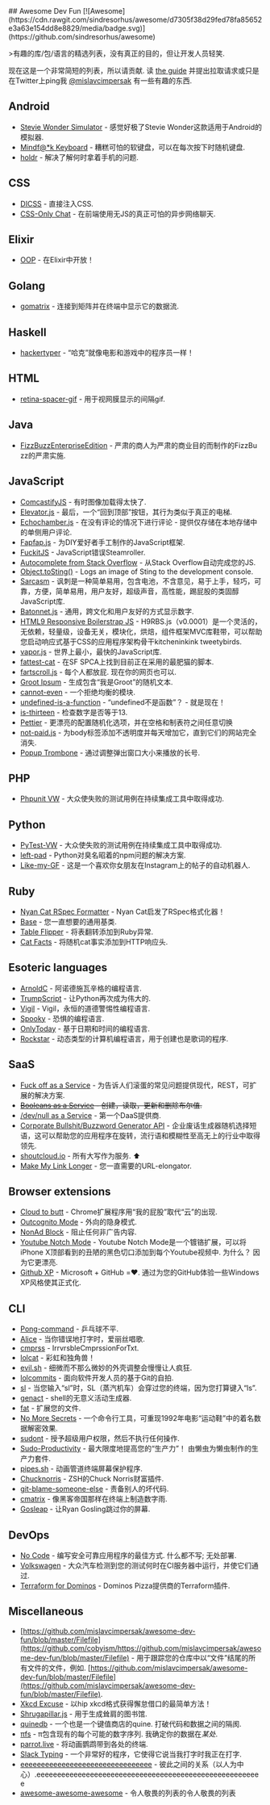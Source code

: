 <div class="github-widget" data-repo="mislavcimpersak/awesome-dev-fun"></div>
## Awesome Dev Fun [![Awesome](https://cdn.rawgit.com/sindresorhus/awesome/d7305f38d29fed78fa85652e3a63e154dd8e8829/media/badge.svg)](https://github.com/sindresorhus/awesome)

&gt;有趣的库/包/语言的精选列表，没有真正的目的，但让开发人员轻笑.

 现在这是一个非常简短的列表，所以请贡献.  读 [the guide](https://github.com/mislavcimpersak/awesome-dev-fun/blob/master/CONTRIBUTING.md) 并提出拉取请求或只是在Twitter上ping我 [@mislavcimpersak](https://twitter.com/mislavcimpersak) 有一些有趣的东西.





## Android

- [Stevie Wonder Simulator](https://play.google.com/store/apps/details?id=erseco.soft.stevie.wonder.simulator) - 感觉好极了Stevie Wonder这款适用于Android的模拟器.
- [Mindf@*k Keyboard](https://github.com/terriblehackskeyboard/keyboard) - 糟糕可怕的软键盘，可以在每次按下时随机键盘.
- [holdr](https://github.com/starakaj/holdr) - 解决了解何时拿着手机的问题.


## CSS

- [DICSS](https://github.com/letsgetrandy/DICSS) - 直接注入CSS.
- [CSS-Only Chat](https://github.com/kkuchta/css-only-chat) - 在前端使用无JS的真正可怕的异步网络聊天.


## Elixir
- [OOP](https://github.com/wojtekmach/oop) - 在Elixir中开放！


## Golang
- [gomatrix](https://github.com/GeertJohan/gomatrix) - 连接到矩阵并在终端中显示它的数据流.


## Haskell
- [hackertyper](https://github.com/fgaz/hackertyper) - “哈克”就像电影和游戏中的程序员一样！


## HTML
- [retina-spacer-gif](https://github.com/ao5357/retina-spacer-gif) - 用于视网膜显示的间隔gif.


## Java

- [FizzBuzzEnterpriseEdition](https://github.com/EnterpriseQualityCoding/FizzBuzzEnterpriseEdition) - 严肃的商人为严肃的商业目的而制作的FizzBu​​zz的严肃实施.


## JavaScript

- [ComcastifyJS](https://github.com/theonion/comcastifyjs) - 有时图像加载得太快了.
- [Elevator.js](https://github.com/tholman/elevator.js) - 最后，一个“回到顶部”按钮，其行为类似于真正的电梯.
- [Echochamber.js](https://github.com/tessalt/echo-chamber-js) - 在没有评论的情况下进行评论 - 提供仅存储在本地存储中的单侧用户评论.
- [Fapfap.js](http://fapfapjs.io) - 为DIY爱好者手工制作的JavaScript框架.
- [FuckitJS](https://github.com/mattdiamond/fuckitjs) -  JavaScript错误Steamroller.
- [Autocomplete from Stack Overflow](https://emilschutte.com/stackoverflow-autocomplete/) - 从Stack Overflow自动完成您的JS.
- [Object.toSting()](https://github.com/teropa/to-sting) - Logs an image of Sting to the development console.
- [Sarcasm](https://github.com/komlev/sarcasm) - 讽刺是一种简单易用，包含电池，不含意见，易于上手，轻巧，可靠，方便，简单易用，用户友好，超级声音，高性能，踢屁股的类固醇JavaScript库.
- [Batonnet.js](https://github.com/BinaryBrain/Batonnet.js) - 通用，跨文化和用户友好的方式显示数字.
- [HTML9 Responsive Boilerstrap JS](http://html9responsiveboilerstrapjs.com/) -  H9RBS.js（v0.0001）是一个灵活的，无依赖，轻量级，设备无关，模块化，烘焙，组件框架MVC库鞋带，可以帮助您启动响应式基于CSS的应用程序架构骨干kitcheninkink tweetybirds.
- [vapor.js](https://github.com/madrobby/vapor.js) - 世界上最小，最快的JavaScript库.
- [fattest-cat](https://github.com/lexiross/fattest-cat) - 在SF SPCA上找到目前正在采用的最肥猫的脚本.
- [fartscroll.js](https://github.com/theonion/fartscroll.js)   - 每个人都放屁.  现在你的网页也可以.
- [Groot Ipsum](http://grootipsum.com/) - 生成包含“我是Groot”的随机文本.
- [cannot-even](https://github.com/blakek/cannot-even) - 一个拒绝均衡的模块.
- [undefined-is-a-function](https://github.com/donavon/undefined-is-a-function)   - “undefined不是函数”？  - 就是现在！
- [is-thirteen](https://github.com/jezen/is-thirteen) - 检查数字是否等于13.
- [Pettier](https://github.com/coleturner/pettier) - 更漂亮的配置随机化选项，并在空格和制表符之间任意切换 
- [not-paid.js](https://github.com/kleampa/not-paid) - 为body标签添加不透明度并每天增加它，直到它们的网站完全消失. 
- [Popup Trombone](https://matthewrayfield.com/goodies/popup-trombone/) - 通过调整弹出窗口大小来播放的长号. 


## PHP

- [Phpunit VW](https://github.com/hmlb/phpunit-vw) - 大众使失败的测试用例在持续集成工具中取得成功.


## Python

- [PyTest-VW](https://github.com/The-Compiler/pytest-vw) - 大众使失败的测试用例在持续集成工具中取得成功.
- [left-pad](https://pypi.python.org/pypi/left-pad/) -  Python对臭名昭着的npm问题的解决方案.
- [Like-my-GF](https://github.com/cyandterry/Like-My-GF) - 这是一个喜欢你女朋友在Instagram上的帖子的自动机器人.


## Ruby

- [Nyan Cat RSpec Formatter](https://github.com/mattsears/nyan-cat-formatter) -  Nyan Cat启发了RSpec格式化器！
- [Base](https://github.com/garybernhardt/base) - 您一直想要的通用基类.
- [Table Flipper](https://github.com/iridakos/table_flipper) - 将表翻转添加到Ruby异常.
- [Cat Facts](https://github.com/fabrik42/cat_facts) - 将随机cat事实添加到HTTP响应头. 


## Esoteric languages

- [ArnoldC](https://github.com/lhartikk/ArnoldC) - 阿诺德施瓦辛格的编程语言.
- [TrumpScript](https://github.com/samshadwell/TrumpScript) - 让Python再次成为伟大的.
- [Vigil](https://github.com/munificent/vigil) -  Vigil，永恒的道德警惕性编程语言.
- [Spooky](https://github.com/ftripier/spookyc) - 恐惧的编程语言.
- [OnlyToday](https://github.com/molnarmark/onlytoday) - 基于日期和时间的编程语言.
- [Rockstar](https://github.com/dylanbeattie/rockstar) - 动态类型的计算机编程语言，用于创建也是歌词的程序.


## SaaS

- [Fuck off as a Service](https://github.com/tomdionysus/foaas) - 为告诉人们滚蛋的常见问题提供现代，REST，可扩展的解决方案.
- ~~[Booleans as a Service](https://booleans.io/) - 创建，读取，更新和删除布尔值.~~
- [/dev/null as a Service](https://devnull-as-a-service.com) - 第一个DaaS提供商.
- [Corporate Bullshit/Buzzword Generator API](https://github.com/sameerkumar18/corporate-bs-generator-api) - 企业废话生成器随机选择短语，这可以帮助您的应用程序在旋转，流行语和模糊性至高无上的行业中取得领先.
- [shoutcloud.io](http://shoutcloud.io/)   - 所有大写作为服务.  ⬆️
- [Make My Link Longer](https://make-my-link-longer.glitch.me/) - 您一直需要的URL-elongator.


## Browser extensions

- [Cloud to butt](https://github.com/panicsteve/cloud-to-butt) -  Chrome扩展程序用“我的屁股”取代“云”的出现.
- [Outcognito Mode](https://github.com/hrldcpr/outcognito-mode) - 外向的隐身模式.
- [NonAd Block](https://chrome.google.com/webstore/detail/nonad-block/mjdphmpknkepficogfmnfhabmlngggip?hl=en-US) - 阻止任何非广告内容.
- [Youtube Notch Mode](https://chrome.google.com/webstore/detail/youtube-notch-mode/fiklbelmepfnpojheaklfnhfhbfkmibb)   -  Youtube Notch Mode是一个镀铬扩展，可以将iPhone X顶部看到的丑陋的黑色切口添加到每个Youtube视频中.  为什么？  因为它更漂亮.
- [Github XP](https://github.com/martenbjork/github-xp)   -  Microsoft + GitHub =❤️.  通过为您的GitHub体验一些Windows XP风格使其正式化.


## CLI
- [Pong-command](https://github.com/kurehajime/pong-command) - 乒乓球不平.
- [Alice](https://github.com/susisu/alice) - 当你错误地打字时，爱丽丝唱歌.
- [cmprss](https://github.com/kurehajime/cmprss) -  IrrvrsbleCmprssionForTxt.
- [lolcat](https://github.com/busyloop/lolcat) - 彩虹和独角兽！
- [evil.sh](https://github.com/mathiasbynens/evil.sh) - 细微而不那么微妙的外壳调整会慢慢让人疯狂.
- [lolcommits](https://github.com/mroth/lolcommits) - 面向软件开发人员的基于Git的自拍.
- [sl](https://github.com/mtoyoda/sl) - 当您输入“sl”时，SL（蒸汽机车）会穿过您的终端，因为您打算键入“ls”.
- [genact](https://github.com/svenstaro/genact) -  shell的无意义活动生成器.
- [fat](https://github.com/drummyfish/fat) - 扩展您的文件.
- [No More Secrets](https://github.com/bartobri/no-more-secrets) - 一个命令行工具，可重现1992年电影“运动鞋”中的着名数据解密效果.
- [sudont](https://github.com/cbondurant/sudont) - 授予超级用户权限，然后不执行任何操作.
- [Sudo-Productivity](https://github.com/kyle8998/Sudo-Productivity)   - 最大限度地提高您的“生产力”！  由懒虫为懒虫制作的生产力套件.
- [pipes.sh](https://github.com/pipeseroni/pipes.sh) - 动画管道终端屏幕保护程序.
- [Chucknorris](https://github.com/robbyrussell/oh-my-zsh/wiki/Plugins#chucknorris) -  ZSH的Chuck Norris财富插件.
- [git-blame-someone-else](https://github.com/jayphelps/git-blame-someone-else) - 责备别人的坏代码.
- [cmatrix](https://github.com/abishekvashok/cmatrix) - 像黑客帝国那样在终端上制造数字雨.
- [Gosleap](https://github.com/koriroys/gosleap) - 让Ryan Gosling跳过你的屏幕.


## DevOps
- [No Code](https://github.com/kelseyhightower/nocode)   - 编写安全可靠应用程序的最佳方式.  什么都不写;  无处部署.
- [Volkswagen](https://github.com/auchenberg/volkswagen) - 大众汽车检测到您的测试何时在CI服务器中运行，并使它们通过.
- [Terraform for Dominos](https://github.com/ndmckinley/terraform-provider-dominos) -  Dominos Pizza提供商的Terraform插件.



## Miscellaneous
- [https://github.com/mislavcimpersak/awesome-dev-fun/blob/master/Filefile](https://github.com/cobyism/https://github.com/mislavcimpersak/awesome-dev-fun/blob/master/Filefile) - 用于跟踪您的仓库中以“文件​​”结尾的所有文件的文件，例如. [https://github.com/mislavcimpersak/awesome-dev-fun/blob/master/Filefile](https://github.com/mislavcimpersak/awesome-dev-fun/blob/master/Filefile).
- [Xkcd Excuse](https://xkcd-excuse.com) - 以hip xkcd格式获得懈怠借口的最简单方法！
- [Shrugapillar.js](https://github.com/memeguild/shrugapillar) - 用于生成耸肩的图书馆.
- [quinedb](https://github.com/gfredericks/quinedb)   - 一个也是一个键值商店的quine.  打破代码和数据之间的隔阂.
- [πfs](https://github.com/philipl/pifs)   - π包含现有的每个可能的数字序列.  我确定你的数据在*某处*.
- [parrot.live](https://github.com/hugomd/parrot.live) - 将动画鹦鹉带到各处的终端.
- [Slack Typing](https://github.com/will/slacktyping) - 一个非常好的程序，它使得它说当我打字时我正在打字.
- [eeeeeeeeeeeeeeeeeeeeeeeeeeeeeeee](https://github.com/eeeeeeeeeeeeeeeeeeeeeeeeeeeeeeee/eeeeeeeeeeeeeeeeeeeeeeeeeeeeeeeeeeeeeeeeeeeeeeeeeeeeeeeeeeeeeeeeeeeeeeeeeeeeeeeeeeeeeeeeeeeeeeeeeeee) - 彼此之间的关系（以人为中心）.eeeeeeeeeeeeeeeeeeeeeeeeeeeeeeeeeeeeeeeeeeeeeeeeeeeeeee
- [awesome-awesome-awesome](https://github.com/jonatasbaldin/awesome-awesome-awesome) - 令人敬畏的列表的令人敬畏的列表 
